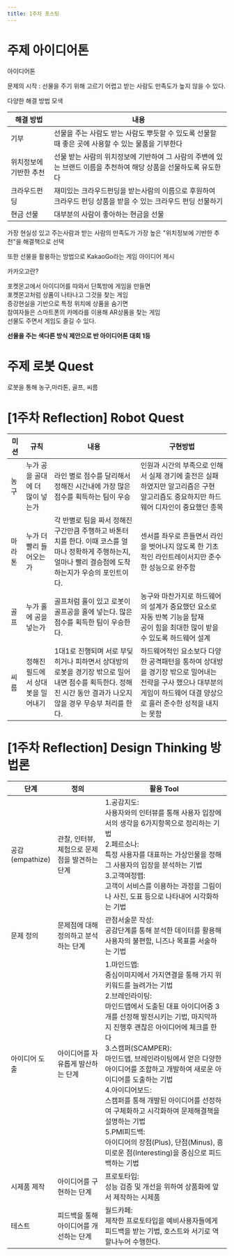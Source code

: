 ```yaml
---
title: 1주차 포스팅
---
```


# 주제 아이디어톤

아이디어톤

문제의 시작 : 선물을 주기 위해 고르기 어렵고 받는 사람도 만족도가 높지 않을 수 있다.

다양한 해결 방법 모색
<table>
 <thread>
   <tr>
     <th>해결 방법</th>
     <th>내용</th>
  </tr>
</thread>
<tbody>
  <tr>
   <td>기부</td>
   <td>선물을 주는 사람도 받는 사람도 뿌듯할 수 있도록 선물할 때 좋은 곳에 사용할 수 있는 물품을 기부한다</td>
 </tr>
 <tr>
  <td>위치정보에 기반한 추천</td>
  <td>선물 받는 사람의 위치정보에 기반하여 그 사람의 주변에 있는 브랜드 이름을 추천하여 해당 상품을 선물하도록 유도한다</td>
 </tr>
 <tr>
  <td>크라우드펀딩</td>
  <td>재미있는 크라우드펀딩을 받는사람의 이름으로 후원하여 크라우드 펀딩 상품을 받을 수 있는 크라우드 펀딩 선물하기</td>
 </tr>
 <tr>
  <td>현금 선물</td>
  <td>대부분의 사람이 좋아하는 현금을 선물</td>
 </tr>
</tbody>
</table>

가장 현실성 있고 주는사람과 받는 사람의 만족도가 가장 높은 "위치정보에 기반한 추천"을 해결책으로 선택<br>

또한 선물을 활용하는 방법으로 KakaoGo라는 게임 아이디어 제시<br>

카카오고란?<br>

포켓몬고에서 아이디어를 따와서 단톡방에 게임을 만들면<br>
포켓몬고처럼 상품이 나타나고 그것을 찾는 게임<br>
증강현실을 기반으로 특정 위치에 상품을 숨기면 <br>
참여자들은 스마트폰의 카메라를 이용해 AR상품을 찾는 게임 <br>
선물도 주면서 게임도 즐길 수 있다.<br>

**선물을 주는 색다른 방식 제안으로 반 아이디어톤 대회 1등**


# 주제 로봇 Quest

로봇을 통해 농구,마라톤, 골프, 씨름

<h1 id="1주차-로봇퀘스트">[1주차 Reflection] Robot Quest</h1>

<table>
<thead>
  <tr>
    <th>미션</th>
    <th>규칙</th>
    <th>내용</th>
    <th>구현방법</th>
  </tr>
</thead>
<tbody>
  <tr>
    <td>농구</td>
    <td>누가 공을 골대에 더 많이 넣는가</td>
    <td>라인 별로 점수를 달리해서 정해진 시간내에 가장 많은 점수를 획득하는 팀이 우승 </td>
    <td>인원과 시간의 부족으로 인해서 실제 경기에 출전은 실패하였지만 알고리즘은 구현</br>
       알고리즘도 중요하지만 하드웨어 디자인이 중요했던 종목</td>
  </tr>
  <tr>
    <td>마라톤</td>
    <td>누가 더 빨리 들어오는가</td>
    <td>각 반별로 팀을 짜서 정해진 구간만큼 주행하고 바톤터치를 한다. 이때 코스를 얼마나 정확하게 주행하는지, 얼마나 빨리 결승점에 도착하는지가 우승의 포인트이다.</td>
    <td>센서를 좌우로 흔들면서 라인을 벗어나지 않도록 한 기초적인 라인트레이서지만 준수한 성능으로 완주함 </br>
  </tr>
  <tr>
    <td>골프</td>
    <td>누가 홀에 공을 넣는가 </td>
    <td>골프처럼 홀이 있고 로봇이 골프공을 홀에 넣는다. 많은 점수를 획득한 팀이 우승한다.</td>
    <td>농구와 마찬가지로 하드웨어의 설계가 중요했던 요소로 자동 반복 기능을 탑재</br>
         공이 힘을 최대한 많이 받을 수 있도록 하드웨어 설계</td>
  </tr>
  <tr>
    <td>씨름</td>
    <td>정해진 필드에서 상대 봇을 밀어내기</td>
    <td>1대1로 진행되며 서로 부딪히거나 피하면서 상대방의 로봇을 경기장 밖으로 밀어내면 점수를 획득한다. 정해진 시간 동안 결과가 나오지 않을 경우 무승부 처리를 한다.</td>
    <td>하드웨어적인 요소보다 다양한 공격패턴을 통하여 상대방을 경기장 밖으로 밀어내는 전략을 구사 했으나 대부분의 게임이 하드웨어 대결 양상으로 흘러 준수한 성적을 내지는 못함</td>
  </tr>
</tbody>
</table>
<h1 id="1주차-reflection-design-thinking-방법론">[1주차 Reflection] Design Thinking 방법론</h1>

<table>
<thead>
 <tr>
   <th>단계</th>
   <th>정의</th>
   <th>활용 Tool</th>
 </tr>
</thead>
<tbody>
 <tr>
   <td>공감<br />(empathize)</td>
   <td>관찰, 인터뷰, 체험으로 문제점을 발견하는 단계</td>
   <td>1.공감지도:<br />사용자와의 인터뷰를 통해 사용자 입장에서의 생각을 6가지항목으로 정리하는 기법<br />2.페르소나:<br />특정 사용자를 대표하는 가상인물을 정해 그 사용자의 입장을 분석하는 기법<br />3.고객여정맵:<br />고객이 서비스를 이용하는 과정을 그림이나 사진, 도표 등으로 나타내어 시각화하는 기법</td>
 </tr>
 <tr>
   <td>문제 정의</td>
   <td>문제점에 대해 정의하고 분석하는 단계</td>
   <td>관점서술문 작성:<br />공감단계를 통해 분석한 데이터를 활용해 사용자의 불편함, 니즈나 목표를 서술하는 기법</td>
 </tr>
 <tr>
   <td>아이디어 도출</td>
   <td>아이디어를 자유롭게 발산하는 단계</td>
   <td>1.마인드맵:<br />중심이미지에서 가지연결을 통해 가지 위 키워드를 늘려가는 기법<br />2.브레인라이팅:<br />마인드맵에서 도출된 대표 아이디어중 3개를 선정해 발전시키는 기법, 마지막까지 진행후 괜찮은 아이디어에 체크를 한다<br />3.스캠퍼(SCAMPER):<br />마인드맵, 브레인라이팅에서 얻은 다양한 아이디어를 조합하고 개발하여 새로운 아이디어를 도출하는 기법<br />4.아이디어보드:<br />스캠퍼를 통해 개발된 아이디어를 선정하여 구체화하고 시각화하여 문제해결책을 설명하는 기법<br />5.PMI피드백:<br />아이디어의 장점(Plus), 단점(Minus), 흥미로운 점(Interesting)을 중심으로 피드백하는 기법</td>
 </tr>
 <tr>
   <td>시제품 제작</td>
   <td>아이디어를 구현하는 단계</td>
   <td>프로토타입:<br />성능 검증 및 개선을 위하여 상품화에 앞서 제작하는 시제품</td>
 </tr>
 <tr>
   <td>테스트</td>
   <td>피드백을 통해 아이디어를 개선하는 단계</td>
   <td>월드카페:<br />제작한 프로토타입을 예비사용자들에게 피드백을 받는 기법, 호스트와 서기로 역할나누어 수행한다.</td>
 </tr>
</tbody>
</table>
